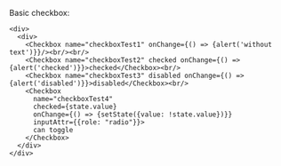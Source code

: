 Basic checkbox:

    <div>
      <div>
        <Checkbox name="checkboxTest1" onChange={() => {alert('without text')}}/><br/><br/>
        <Checkbox name="checkboxTest2" checked onChange={() => {alert('checked')}}>checked</Checkbox><br/>
        <Checkbox name="checkboxTest3" disabled onChange={() => {alert('disabled')}}>disabled</Checkbox><br/>
        <Checkbox
          name="checkboxTest4"
          checked={state.value}
          onChange={() => {setState({value: !state.value})}}
          inputAttr={{role: "radio"}}>
          can toggle
        </Checkbox>
      </div>
    </div>
